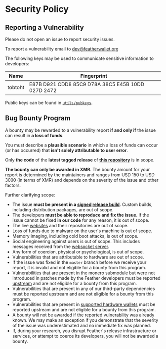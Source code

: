 # Security Policy

## Reporting a Vulnerability

Please do not open an issue to report security issues.

To report a vulnerability email to dev@featherwallet.org

The following keys may be used to communicate sensitive information to developers:

| Name    | Fingerprint                                       |
|---------|---------------------------------------------------|
| tobtoht | E87B D921 CDD8 85C9 D78A 38C5 E45B 10DD 027D 2472 |

Public keys can be found in [`utils/pubkeys`](utils/pubkeys).

## Bug Bounty Program

A bounty may be rewarded to a vulnerability report **if and only if** the issue can result in **a loss of funds**.

You must describe a **plausible scenario** in which a loss of funds can occur (or has occurred) that **isn't solely attributable to user error**.

Only **the code** of the **latest tagged release** of **[this repository](https://github.com/feather-wallet/feather/)** is in scope.

**The bounty can only be awarded in XMR**. The bounty amount for your report is determined by the maintainers and ranges from USD 150 to USD 3000 (in terms of XMR) and depends on the severity of the issue and other factors.

Further clarifying scope:

- The issue **must be present in a [signed](https://docs.featherwallet.org/guides/release-signing-key) [release build](https://github.com/feather-wallet/feather/blob/master/contrib/guix/README.md)**. Custom builds, including distribution packages, are out of scope.
- The developers **must be able to reproduce and fix the issue**. If the issue cannot be fixed **in our code** for any reason, it is out of scope.
- The live [websites](https://github.com/feather-wallet/feather-site/blob/master/mirrors.txt) and their repositories are out of scope.
- Loss of funds due to malware on the user's machine is out of scope.
- Memory imaging, including cold boot attacks, is out of scope.
- Social engineering against users is out of scope. This includes messages received from the [websocket server](https://docs.featherwallet.org/guides/websocket).
- Any form of coercion, physical or psychological, is out of scope.
- Vulnerabilities that are attributable to hardware are out of scope.
- If the issue was fixed in the `master` branch before we receive your report, it is invalid and not eligible for a bounty from this program.
- Vulnerabilities that are present in the monero submodule but were not introduced in patches made by the Feather developers must
  be reported [upstream](https://github.com/monero-project/meta/blob/master/VULNERABILITY_RESPONSE_PROCESS.md) and are not eligible for a bounty from this program.
- Vulnerabilities that are present in any of our third-party dependencies must be reported upstream and are not eligible for a bounty from this program.
- Vulnerabilities that are present in [supported hardware wallets](https://docs.featherwallet.org/guides/hardware-wallet-support) must be reported upstream and are not eligible for a bounty from this program.
- A bounty will not be awarded if the reported vulnerability was already known. We may make an exception if you demonstrate that the severity of the issue was underestimated and no immediate fix was planned.
- If, during your research, you disrupt Feather's release infrastructure or services, or attempt to coerce its developers, you will not be awarded a bounty.
